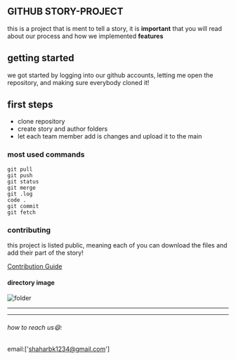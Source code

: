 ## GITHUB STORY-PROJECT
this is a project that  is ment 
to tell a story, it is __important__ that  you will read about our process and how we implemented __features__

## getting started
we got started by  logging into our github accounts, letting me open the repository, and making sure everybody cloned it!

## first steps 
- clone repository 
- create story and author folders 
- let each team member add is changes and upload it to the main

### most used commands

```
git pull
git push
git status
git merge
git .log
code .
git commit
git fetch
```

### contributing
this project is listed public, meaning each of you can download the files and add their part of the story!

[Contribution Guide](https://www.google.com)


#### directory image
![folder](https://ibb.co/d0Cmt8q)
 
----

----


###### how to reach us:smile:: 


email:['shaharbk1234@gmail.com']
